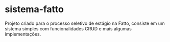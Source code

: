 # sistema-fatto
Projeto criado para o processo seletivo de estágio na Fatto, consiste em um sistema simples com funcionalidades CRUD e mais algumas implementações.
